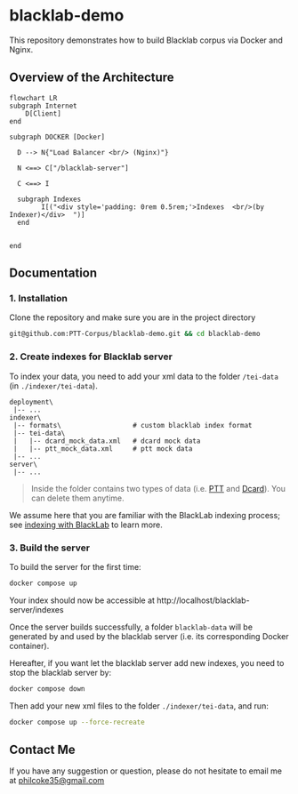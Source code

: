 # **blacklab-demo**

This repository demonstrates how to build Blacklab corpus via Docker and Nginx.

## **Overview of the Architecture**

```mermaid
flowchart LR
subgraph Internet
    D[Client]
end

subgraph DOCKER [Docker]

  D --> N{"Load Balancer <br/> (Nginx)"}

  N <==> C["/blacklab-server"]

  C <==> I

  subgraph Indexes
        I[("<div style='padding: 0rem 0.5rem;'>Indexes  <br/>(by Indexer)</div>  ")]
  end


end
```

## **Documentation**

### 1. Installation

Clone the repository and make sure you are in the project directory

```bash
git@github.com:PTT-Corpus/blacklab-demo.git && cd blacklab-demo
```

### 2. Create indexes for Blacklab server

To index your data, you need to add your xml data to the folder `/tei-data` (in `./indexer/tei-data`).

```
deployment\
 |-- ...
indexer\
 |-- formats\                  # custom blacklab index format
 |-- tei-data\
 |   |-- dcard_mock_data.xml   # dcard mock data
 |   |-- ptt_mock_data.xml     # ptt mock data
 |-- ...
server\
 |-- ...
```

> Inside the folder contains two types of data (i.e. [PTT](https://term.ptt.cc/) and [Dcard](https://www.dcard.tw/f)). You can delete them anytime.

We assume here that you are familiar with the BlackLab indexing process; see [indexing with BlackLab](https://inl.github.io/BlackLab/indexing-with-blacklab.html) to learn more.

### 3. Build the server

To build the server for the first time:

```bash
docker compose up
```

Your index should now be accessible at http://localhost/blacklab-server/indexes

Once the server builds successfully, a folder `blacklab-data` will be generated by and used by the blacklab server (i.e. its corresponding Docker container).

Hereafter, if you want let the blacklab server add new indexes, you need to stop the blacklab server by:

```bash
docker compose down
```

Then add your new xml files to the folder `./indexer/tei-data`, and run:

```bash
docker compose up --force-recreate
```

## Contact Me

If you have any suggestion or question, please do not hesitate to email me at philcoke35@gmail.com

